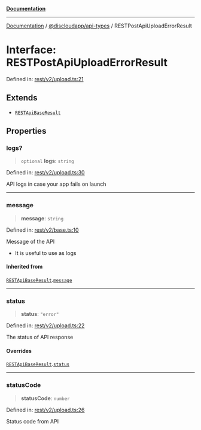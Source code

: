 [**Documentation**](../../../README.md)

***

[Documentation](../../../packages.md) / [@discloudapp/api-types](../README.md) / RESTPostApiUploadErrorResult

# Interface: RESTPostApiUploadErrorResult

Defined in: [rest/v2/upload.ts:21](https://github.com/discloud/discloud.app/blob/1e4ce40911bd2c25d95ae21441839a6f9ec7c445/packages/api-types/rest/v2/upload.ts#L21)

## Extends

- [`RESTApiBaseResult`](RESTApiBaseResult.md)

## Properties

### logs?

> `optional` **logs**: `string`

Defined in: [rest/v2/upload.ts:30](https://github.com/discloud/discloud.app/blob/1e4ce40911bd2c25d95ae21441839a6f9ec7c445/packages/api-types/rest/v2/upload.ts#L30)

API logs in case your app fails on launch

***

### message

> **message**: `string`

Defined in: [rest/v2/base.ts:10](https://github.com/discloud/discloud.app/blob/1e4ce40911bd2c25d95ae21441839a6f9ec7c445/packages/api-types/rest/v2/base.ts#L10)

Message of the API
- It is useful to use as logs

#### Inherited from

[`RESTApiBaseResult`](RESTApiBaseResult.md).[`message`](RESTApiBaseResult.md#message)

***

### status

> **status**: `"error"`

Defined in: [rest/v2/upload.ts:22](https://github.com/discloud/discloud.app/blob/1e4ce40911bd2c25d95ae21441839a6f9ec7c445/packages/api-types/rest/v2/upload.ts#L22)

The status of API response

#### Overrides

[`RESTApiBaseResult`](RESTApiBaseResult.md).[`status`](RESTApiBaseResult.md#status)

***

### statusCode

> **statusCode**: `number`

Defined in: [rest/v2/upload.ts:26](https://github.com/discloud/discloud.app/blob/1e4ce40911bd2c25d95ae21441839a6f9ec7c445/packages/api-types/rest/v2/upload.ts#L26)

Status code from API
